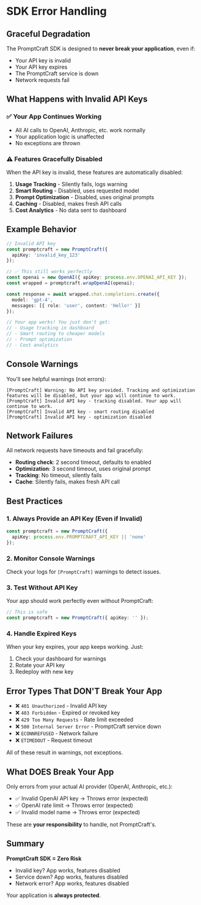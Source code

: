 # SDK Error Handling

## Graceful Degradation

The PromptCraft SDK is designed to **never break your application**, even if:
- Your API key is invalid
- Your API key expires
- The PromptCraft service is down
- Network requests fail

## What Happens with Invalid API Keys

### ✅ Your App Continues Working
- All AI calls to OpenAI, Anthropic, etc. work normally
- Your application logic is unaffected
- No exceptions are thrown

### ⚠️ Features Gracefully Disabled
When the API key is invalid, these features are automatically disabled:

1. **Usage Tracking** - Silently fails, logs warning
2. **Smart Routing** - Disabled, uses requested model
3. **Prompt Optimization** - Disabled, uses original prompts
4. **Caching** - Disabled, makes fresh API calls
5. **Cost Analytics** - No data sent to dashboard

## Example Behavior

```typescript
// Invalid API key
const promptcraft = new PromptCraft({ 
  apiKey: 'invalid_key_123' 
});

// ✅ This still works perfectly
const openai = new OpenAI({ apiKey: process.env.OPENAI_API_KEY });
const wrapped = promptcraft.wrapOpenAI(openai);

const response = await wrapped.chat.completions.create({
  model: 'gpt-4',
  messages: [{ role: 'user', content: 'Hello!' }]
});

// Your app works! You just don't get:
// - Usage tracking in dashboard
// - Smart routing to cheaper models
// - Prompt optimization
// - Cost analytics
```

## Console Warnings

You'll see helpful warnings (not errors):

```
[PromptCraft] Warning: No API key provided. Tracking and optimization features will be disabled, but your app will continue to work.
[PromptCraft] Invalid API key - tracking disabled. Your app will continue to work.
[PromptCraft] Invalid API key - smart routing disabled
[PromptCraft] Invalid API key - optimization disabled
```

## Network Failures

All network requests have timeouts and fail gracefully:

- **Routing check**: 2 second timeout, defaults to enabled
- **Optimization**: 3 second timeout, uses original prompt
- **Tracking**: No timeout, silently fails
- **Cache**: Silently fails, makes fresh API call

## Best Practices

### 1. Always Provide an API Key (Even if Invalid)
```typescript
const promptcraft = new PromptCraft({ 
  apiKey: process.env.PROMPTCRAFT_API_KEY || 'none'
});
```

### 2. Monitor Console Warnings
Check your logs for `[PromptCraft]` warnings to detect issues.

### 3. Test Without API Key
Your app should work perfectly even without PromptCraft:

```typescript
// This is safe
const promptcraft = new PromptCraft({ apiKey: '' });
```

### 4. Handle Expired Keys
When your key expires, your app keeps working. Just:
1. Check your dashboard for warnings
2. Rotate your API key
3. Redeploy with new key

## Error Types That DON'T Break Your App

- ❌ `401 Unauthorized` - Invalid API key
- ❌ `403 Forbidden` - Expired or revoked key
- ❌ `429 Too Many Requests` - Rate limit exceeded
- ❌ `500 Internal Server Error` - PromptCraft service down
- ❌ `ECONNREFUSED` - Network failure
- ❌ `ETIMEDOUT` - Request timeout

All of these result in warnings, not exceptions.

## What DOES Break Your App

Only errors from your actual AI provider (OpenAI, Anthropic, etc.):

- ✅ Invalid OpenAI API key → Throws error (expected)
- ✅ OpenAI rate limit → Throws error (expected)
- ✅ Invalid model name → Throws error (expected)

These are **your responsibility** to handle, not PromptCraft's.

## Summary

**PromptCraft SDK = Zero Risk**

- Invalid key? App works, features disabled
- Service down? App works, features disabled
- Network error? App works, features disabled

Your application is **always protected**.
